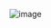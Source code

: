 ![image](https://user-images.githubusercontent.com/67868950/119298016-c52c1f80-bc79-11eb-9838-9913735e446b.png)
